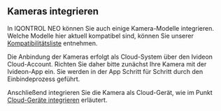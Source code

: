 ## Kameras integrieren

In IQONTROL NEO können Sie auch einige Kamera-Modelle integrieren.
Welche Modelle hier aktuell kompatibel sind, können Sie unserer
[Kompatibilitätsliste](https://www.mediola.com/checkliste) entnehmen.

Die Anbindung der Kameras erfolgt als Cloud-System über den Ivideon
Cloud-Account. Richten Sie daher bitte zunächst Ihre Kamera mit der
Ivideon-App ein. Sie werden in der App Schritt für Schritt durch den
Einbindeprozess geführt.

Anschließend integrieren Sie die Kamera als Cloud-Gerät, wie im Punkt
[Cloud-Geräte integrieren](/de/iqontrol_neo/cloud_geraete) erläutert.
